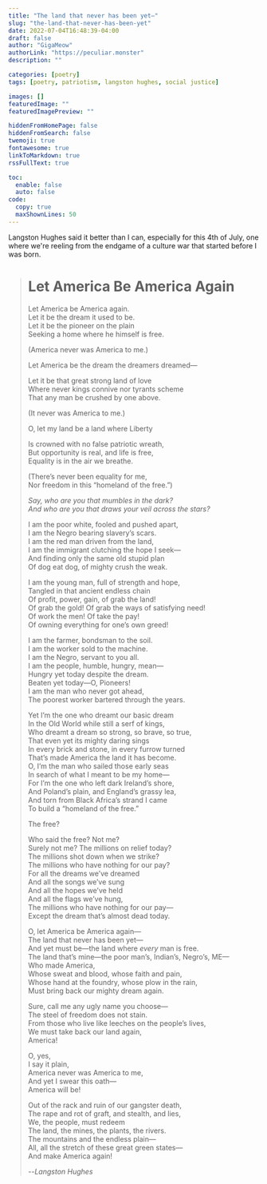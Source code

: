 ```yaml
---
title: "The land that never has been yet—"
slug: "the-land-that-never-has-been-yet"
date: 2022-07-04T16:48:39-04:00
draft: false
author: "GigaMeow"
authorLink: "https://peculiar.monster"
description: ""

categories: [poetry]
tags: [poetry, patriotism, langston hughes, social justice]

images: []
featuredImage: ""
featuredImagePreview: ""

hiddenFromHomePage: false
hiddenFromSearch: false
twemoji: true
fontawesome: true
linkToMarkdown: true
rssFullText: true

toc:
  enable: false
  auto: false
code:
  copy: true
  maxShownLines: 50
---
```

Langston Hughes said it better than I can, especially for this 4th of July, one where we're reeling from the endgame of a culture war that started before I was born.

> # Let America Be America Again
> 
>Let America be America again.  
>Let it be the dream it used to be.  
>Let it be the pioneer on the plain  
>Seeking a home where he himself is free.
> 
> 
>(America never was America to me.)
> 
>Let America be the dream the dreamers dreamed—  
> 
>Let it be that great strong land of love  
>Where never kings connive nor tyrants scheme  
>That any man be crushed by one above.
> 
>(It never was America to me.)
> 
>O, let my land be a land where Liberty  
> 
>Is crowned with no false patriotic wreath,  
>But opportunity is real, and life is free,  
>Equality is in the air we breathe.
> 
>(There’s never been equality for me,  
>Nor freedom in this “homeland of the free.”)
> 
>_Say, who are you that mumbles in the dark?_  
>_And who are you that draws your veil across the stars?_
> 
> 
>I am the poor white, fooled and pushed apart,  
>I am the Negro bearing slavery’s scars.  
>I am the red man driven from the land,  
>I am the immigrant clutching the hope I seek—  
>And finding only the same old stupid plan  
>Of dog eat dog, of mighty crush the weak.
> 
>I am the young man, full of strength and hope,  
>Tangled in that ancient endless chain  
>Of profit, power, gain, of grab the land!  
>Of grab the gold! Of grab the ways of satisfying need!  
>Of work the men! Of take the pay!  
>Of owning everything for one’s own greed!
> 
>I am the farmer, bondsman to the soil.  
>I am the worker sold to the machine.  
>I am the Negro, servant to you all.  
>I am the people, humble, hungry, mean—  
>Hungry yet today despite the dream.  
>Beaten yet today—O, Pioneers!  
>I am the man who never got ahead,  
>The poorest worker bartered through the years.
> 
>Yet I’m the one who dreamt our basic dream  
>In the Old World while still a serf of kings,  
>Who dreamt a dream so strong, so brave, so true,  
>That even yet its mighty daring sings  
>In every brick and stone, in every furrow turned  
>That’s made America the land it has become.  
>O, I’m the man who sailed those early seas  
>In search of what I meant to be my home—  
>For I’m the one who left dark Ireland’s shore,  
>And Poland’s plain, and England’s grassy lea,  
>And torn from Black Africa’s strand I came  
>To build a “homeland of the free.”
> 
>The free?
> 
>Who said the free? Not me?  
>Surely not me? The millions on relief today?  
>The millions shot down when we strike?  
>The millions who have nothing for our pay?  
>For all the dreams we’ve dreamed  
>And all the songs we’ve sung  
>And all the hopes we’ve held  
>And all the flags we’ve hung,  
>The millions who have nothing for our pay—  
>Except the dream that’s almost dead today.
> 
>O, let America be America again—  
>The land that never has been yet—  
>And yet must be—the land where _every_ man is free.  
>The land that’s mine—the poor man’s, Indian’s, Negro’s, ME—  
>Who made America,  
>Whose sweat and blood, whose faith and pain,  
>Whose hand at the foundry, whose plow in the rain,  
>Must bring back our mighty dream again.
> 
>Sure, call me any ugly name you choose—  
>The steel of freedom does not stain.  
>From those who live like leeches on the people’s lives,  
>We must take back our land again,  
>America!
> 
>O, yes,  
>I say it plain,  
>America never was America to me,  
>And yet I swear this oath—  
>America will be!
> 
>Out of the rack and ruin of our gangster death,  
>The rape and rot of graft, and stealth, and lies,  
>We, the people, must redeem  
>The land, the mines, the plants, the rivers.  
>The mountains and the endless plain—  
>All, all the stretch of these great green states—  
>And make America again!
> 
>--_Langston Hughes_

